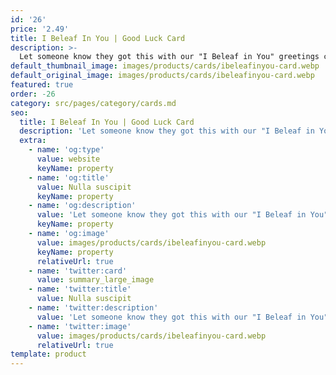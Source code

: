 ```yaml
---
id: '26'
price: '2.49'
title: I Beleaf In You | Good Luck Card
description: >-
  Let someone know they got this with our "I Beleaf in You" greetings card. All of our cards are blank inside, so you have plenty of room for your special message. Size: A6. Envelope: White self-seal wallet style
default_thumbnail_image: images/products/cards/ibeleafinyou-card.webp
default_original_image: images/products/cards/ibeleafinyou-card.webp
featured: true
order: -26
category: src/pages/category/cards.md
seo:
  title: I Beleaf In You | Good Luck Card
  description: 'Let someone know they got this with our "I Beleaf in You" greetings card. All of our cards are blank inside, so you have plenty of room for your special message. Size: A6. Envelope: White self-seal wallet style'
  extra:
    - name: 'og:type'
      value: website
      keyName: property
    - name: 'og:title'
      value: Nulla suscipit
      keyName: property
    - name: 'og:description'
      value: 'Let someone know they got this with our "I Beleaf in You" greetings card. All of our cards are blank inside, so you have plenty of room for your special message. Size: A6. Envelope: White self-seal wallet style'
      keyName: property
    - name: 'og:image'
      value: images/products/cards/ibeleafinyou-card.webp
      keyName: property
      relativeUrl: true
    - name: 'twitter:card'
      value: summary_large_image
    - name: 'twitter:title'
      value: Nulla suscipit
    - name: 'twitter:description'
      value: 'Let someone know they got this with our "I Beleaf in You" greetings card. All of our cards are blank inside, so you have plenty of room for your special message. Size: A6. Envelope: White self-seal wallet style'
    - name: 'twitter:image'
      value: images/products/cards/ibeleafinyou-card.webp
      relativeUrl: true
template: product
---
```

